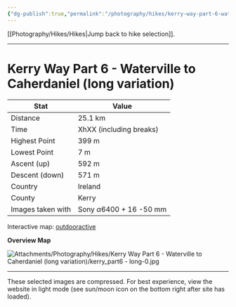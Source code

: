 ```yaml
---
{"dg-publish":true,"permalink":"/photography/hikes/kerry-way-part-6-waterville-to-caherdaniel-long-variation/","hide":"true","updated":"2025-06-19T21:59:53.000+02:00"}
---
```


[[Photography/Hikes/Hikes\|Jump back to hike selection]].

---
# Kerry Way Part 6 - Waterville to Caherdaniel (long variation)
 
| Stat              | Value                                |
| ----------------- | ------------------------------------ |
| Distance          | 25.1 km                              |
| Time              | XhXX (including breaks)              |
| Highest Point     | 399 m                                |
| Lowest Point      | 7 m                                  |
| Ascent (up)       | 592 m                                |
| Descent (down)    | 571 m                                |
| Country           | Ireland                              |
| County            | Kerry                                |
| Images taken with | Sony $\alpha\text{6400}$ + 16 -50 mm |

Interactive map: [outdooractive](https://www.outdooractive.com/en/route/hiking-trail/southwest-ireland/kerry-way-part-6-waterville-caherdaniel-long-variation-/318377917/?share=%7E3ixetryc%244osshyi3)

**Overview Map**

![Attachments/Photography/Hikes/Kerry Way Part 6 - Waterville to Caherdaniel (long variation)/kerry_part6 - long-0.jpg](/img/user/Attachments/Photography/Hikes/Kerry%20Way%20Part%206%20-%20Waterville%20to%20Caherdaniel%20(long%20variation)/kerry_part6%20-%20long-0.jpg)

---
These selected images are compressed. For best experience, view the website in light mode (see sun/moon icon on the bottom right after site has loaded).